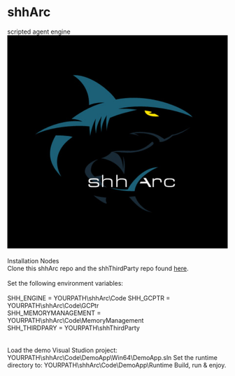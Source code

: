 # shhArc
scripted agent engine
<img src="images/logo.jpg" alt="Logo" width="1000">
<br><br>
Installation Nodes
<br>
Clone this shhArc repo and the shhThirdParty repo found <a href="https://github.com/shhArc/shhThirdParty">here</a>.
<br><br>
Set the following environment variables:<br><br>
SHH_ENGINE = YOURPATH\shhArc\Code
SHH_GCPTR = YOURPATH\shhArc\Code\GCPtr\
SHH_MEMORYMANAGEMENT = YOURPATH\shhArc\Code\MemoryManagement\
SHH_THIRDPARY = YOURPATH\shhThirdParty\
<br><br>
Load the demo Visual Studion project: YOURPATH\shhArc\Code\DemoApp\Win64\DemoApp.sln
Set the runtime directory to: YOURPATH\shhArc\Code\DemoApp\Runtime
Build, run & enjoy.
<!--
**shhArc/shhArc** is a ✨ _special_ ✨ repository because its `README.md` (this file) appears on your GitHub profile.

Here are some ideas to get you started:

- 🔭 I’m currently working on ...
- 🌱 I’m currently learning ...
- 👯 I’m looking to collaborate on ...
- 🤔 I’m looking for help with ...
- 💬 Ask me about ...
- 📫 How to reach me: ...
- 😄 Pronouns: ...
- ⚡ Fun fact: ...
-->

